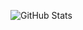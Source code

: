 ![GitHub Stats](https://github-readme-stats.vercel.app/api?username=saltyseaslug&show_icons=true&theme=dracula)